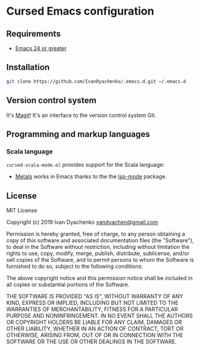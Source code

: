 # Cursed Emacs configuration

## Requirements

- [Emacs 24 or greater](https://www.gnu.org/software/emacs/)

## Installation

```bash
git clone https://github.com/IvanDyachenko/.emacs.d.git ~/.emacs.d
```

## Version control system
It's [Magit](https://magit.vc/)! It's an interface to the version control system Git.

## Programming and markup languages

### Scala language

`cursed-scala-mode.el` provides support for the Scala language:

  - [Metals](https://scalameta.org/metals/) works in Emacs thanks to the the [lsp-mode](https://github.com/emacs-lsp/lsp-mode) package.

## License

MIT License

Copyright (c) 2019 Ivan Dyachenko <vandyachen@gmail.com>

Permission is hereby granted, free of charge, to any person obtaining a copy
of this software and associated documentation files (the "Software"), to deal
in the Software without restriction, including without limitation the rights
to use, copy, modify, merge, publish, distribute, sublicense, and/or sell
copies of the Software, and to permit persons to whom the Software is
furnished to do so, subject to the following conditions:

The above copyright notice and this permission notice shall be included in all
copies or substantial portions of the Software.

THE SOFTWARE IS PROVIDED "AS IS", WITHOUT WARRANTY OF ANY KIND, EXPRESS OR
IMPLIED, INCLUDING BUT NOT LIMITED TO THE WARRANTIES OF MERCHANTABILITY,
FITNESS FOR A PARTICULAR PURPOSE AND NONINFRINGEMENT. IN NO EVENT SHALL THE
AUTHORS OR COPYRIGHT HOLDERS BE LIABLE FOR ANY CLAIM, DAMAGES OR OTHER
LIABILITY, WHETHER IN AN ACTION OF CONTRACT, TORT OR OTHERWISE, ARISING FROM,
OUT OF OR IN CONNECTION WITH THE SOFTWARE OR THE USE OR OTHER DEALINGS IN THE
SOFTWARE.
